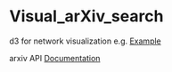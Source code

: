 # Visual_arXiv_search

d3 for network visualization e.g. [Example](https://observablehq.com/@d3/disjoint-force-directed-graph)

arxiv API [Documentation](https://arxiv.org/help/api)
